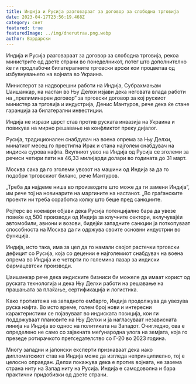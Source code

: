 ```yaml
---
title: Индија и Русија разговараат за договор за слободна трговија
date: 2023-04-17T23:56:19.468Z
category: свет
featured: true
featuredImage: ../img/dnerutrav.png.webp
author: Вардарски
---
```


Индија и Русија разговараат за договор за слободна трговија, рекоа министрите од двете страни во понеделникот, потег што дополнително ќе ги продлабочи билатералните трговски врски кои процветаа од избувнувањето на војната во Украина.

Министерот за надворешни работи на Индија, Субрахмањам Џаишанкар, на настан во Њу Делхи изјави дека неговата влада работи на „прелиминарен договор“ за трговски договор за кој рускиот министер за трговија и индустрија, Денис Мантуров, рече дека ќе стане гаранција за билатерални инвестиции.

Индија не изрази цврст став против руската инвазија на Украина и повикува на мирно решавање на конфликтот преку дијалог.

Русија, традиционален снабдувач на воена опрема за Њу Делхи, минатиот месец го престигна Ирак и стана најголем снабдувач на индиска сурова нафта. Вкупниот увоз на Индија од Русија се зголеми за речиси четири пати на 46,33 милијарди долари во годината до 31 март.

Москва сака да го зголеми увозот на машини од Индија за да го подобри трговскиот биланс, рече Мантуров.

„Треба да најдеме ниша во производите што може да ги замени Индија“, им рече тој на новинарите на маргините на настанот. „Во граѓанските проекти ни треба соработка колку што беше пред санкциите.

Ројтерс во ноември објави дека Русија потенцијално бара да увезе повеќе од 500 производи од Индија за клучните сектори, вклучувајќи автомобили, авиони и возови, бидејќи западните санкции ја поткопуваат способноста на Москва да ги одржува своите основни индустрии во функција.

Индија, исто така, има за цел да го намали својот растечки трговски дефицит со Русија, која со децении е најголемиот снабдувач на воена опрема во Индија и е четврти по големина пазар за индиски фармацевтски производи.

Џаишанкар рече дека индиските бизниси би можеле да имаат корист од руската технологија и дека Њу Делхи работи на решавање на прашањата за плаќање, сертификација и логистика.

Како противтежа на западното ембарго, Индија продолжува да увезува руска нафта. Во исто време, голем број нови и интересни карактеристики се појавуваат во индиската позиција, кои ги поддржуваат плановите на Њу Делхи и ја нагласуваат независната линија на Индија во однос на политиката на Западот. Очигледно, ова е определено не само со зајакната меѓународна улога на земјата, која го презеде ротирачкото претседателство со Г-20 во 2023 година.

Многу западни и јапонски експерти признаваат дека иако дипломатскиот став на Индија може да изгледа непринципиелно, тој е целосно оправдан. Делхи покажува дека е против војната, не зазема страна ниту на Запад ниту на Русија. Индија е самодоволна и бара практични придобивки од двете страни.
